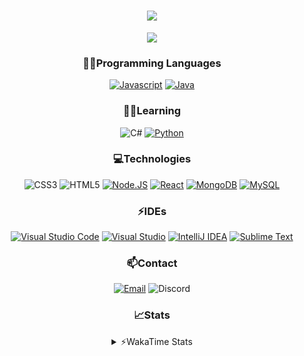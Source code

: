 <div align="center">

<h1 align="center">
  <a href="https://git.io/typing-svg">
    <img src="https://readme-typing-svg.herokuapp.com/?lines=Hello,+There!+👋;This+is+chicho.;CEO+on+Hely+Development....;&center=true&size=25">
  </a>
</h1>
  
<p align="center">
  <img src="https://lanyard.cnrad.dev/api/418087525735858208" />
</p>

### 👨‍💻Programming Languages
  [![Javascript](https://img.shields.io/badge/JavaScript-323330?style=for-the-badge&logo=javascript&logoColor=F7DF1E)](https://www.javascript.com)
  [![Java](https://img.shields.io/badge/Java-ED8B00?style=for-the-badge&logo=java&logoColor=white)](https://www.java.com)
  
### 👨‍💻Learning
  ![C#](https://img.shields.io/badge/C%23-239120?style=for-the-badge&logo=c-sharp&logoColor=white)
  [![Python](https://img.shields.io/badge/Python-FFD43B?style=for-the-badge&logo=python&logoColor=blue)](https://www.python.org)  

### 💻Technologies
  ![CSS3](https://img.shields.io/badge/CSS3-1572B6?style=for-the-badge&logo=css3&logoColor=white)
  ![HTML5](https://img.shields.io/badge/HTML5-E34F26?style=for-the-badge&logo=html5&logoColor=white)
  [![Node.JS](https://img.shields.io/badge/Node.js-339933?style=for-the-badge&logo=nodedotjs&logoColor=white)](https://nodejs.org)
  [![React](https://img.shields.io/badge/React-20232A?style=for-the-badge&logo=react&logoColor=61DAFB)](https://reactjs.org/)
  [![MongoDB](https://img.shields.io/badge/MongoDB-4EA94B?style=for-the-badge&logo=mongodb&logoColor=white)](https://www.mongodb.com)
  [![MySQL](https://img.shields.io/badge/MySQL-005C84?style=for-the-badge&logo=mysql&logoColor=white)](https://www.mysql.com)

### ⚡IDEs
  [![Visual Studio Code](https://img.shields.io/badge/Visual_Studio_Code-0078D4?style=for-the-badge&logo=visual%20studio%20code&logoColor=white)](https://code.visualstudio.com)
  [![Visual Studio](https://img.shields.io/badge/Visual_Studio-5C2D91?style=for-the-badge&logo=visual%20studio&logoColor=white)](https://visualstudio.com)
  [![IntelliJ IDEA](https://img.shields.io/badge/IntelliJIDEA-000000.svg?style=for-the-badge&logo=intellij-idea&logoColor=white)](https://www.jetbrains.com/idea)
  [![Sublime Text](https://img.shields.io/badge/sublime_text-%23575757.svg?&style=for-the-badge&logo=sublime-text&logoColor=important)](https://www.sublimetext.com)
  
### 📫Contact
  [![Email](https://img.shields.io/badge/Email-gastondalla@gmail.com-04619f?style=for-the-badge&logo=gmail&logoColor=white)](mailto:gastondalla@gmail.com)
  ![Discord](https://img.shields.io/badge/Discord-Chicho%234281-5865F2?style=for-the-badge&logo=discord&logoColor=white)
</br>  

### 📈Stats
<details>
    <summary> ⚡WakaTime Stats</summary>
    <br/>

<!--START_SECTION:waka-->
![Code Time](http://img.shields.io/badge/Code%20Time-40%20mins-blue)

![Profile Views](http://img.shields.io/badge/Profile%20Views-0-blue)

**🐱 My GitHub Data** 

> 🏆 75 Contributions in the Year 2022
 > 
> 📦 35.2 kB Used in GitHub's Storage 
 > 
> 🚫 Not Opted to Hire
 > 
> 📜 8 Public Repositories 
 > 
> 🔑 5 Private Repositories  
 > 
**I'm a Night 🦉** 

```text
🌞 Morning    5 commits      ░░░░░░░░░░░░░░░░░░░░░░░░░   2.76% 
🌆 Daytime    32 commits     ████░░░░░░░░░░░░░░░░░░░░░   17.68% 
🌃 Evening    91 commits     ████████████░░░░░░░░░░░░░   50.28% 
🌙 Night      53 commits     ███████░░░░░░░░░░░░░░░░░░   29.28%

```
📅 **I'm Most Productive on Tuesday** 

```text
Monday       10 commits     █░░░░░░░░░░░░░░░░░░░░░░░░   5.52% 
Tuesday      43 commits     ██████░░░░░░░░░░░░░░░░░░░   23.76% 
Wednesday    30 commits     ████░░░░░░░░░░░░░░░░░░░░░   16.57% 
Thursday     16 commits     ██░░░░░░░░░░░░░░░░░░░░░░░   8.84% 
Friday       26 commits     ███░░░░░░░░░░░░░░░░░░░░░░   14.36% 
Saturday     31 commits     ████░░░░░░░░░░░░░░░░░░░░░   17.13% 
Sunday       25 commits     ███░░░░░░░░░░░░░░░░░░░░░░   13.81%

```


📊 **This Week I Spent My Time On** 

```text
⌚︎ Time Zone: America/Argentina/Buenos_Aires

💬 Programming Languages: 
Java                     12 mins             ███████░░░░░░░░░░░░░░░░░░   31.07% 
YAML                     11 mins             ███████░░░░░░░░░░░░░░░░░░   28.56% 
JavaScript               10 mins             ██████░░░░░░░░░░░░░░░░░░░   26.76% 
Markdown                 5 mins              ███░░░░░░░░░░░░░░░░░░░░░░   12.67% 
TypeScript               0 secs              ░░░░░░░░░░░░░░░░░░░░░░░░░   0.84%

🔥 Editors: 
VS Code                  27 mins             █████████████████░░░░░░░░   68.93% 
IntelliJ                 12 mins             ███████░░░░░░░░░░░░░░░░░░   31.07%

🐱‍💻 Projects: 
Chichx                   16 mins             ██████████░░░░░░░░░░░░░░░   41.33% 
Pulsar                   12 mins             ███████░░░░░░░░░░░░░░░░░░   31.07% 
js                       9 mins              ██████░░░░░░░░░░░░░░░░░░░   23.92% 
dolarapiv2               1 min               ░░░░░░░░░░░░░░░░░░░░░░░░░   2.84% 
Unknown Project          0 secs              ░░░░░░░░░░░░░░░░░░░░░░░░░   0.84%

💻 Operating System: 
Windows                  40 mins             █████████████████████████   100.0%

```

**I Mostly Code in Java** 

```text
Java                     6 repos             ████████░░░░░░░░░░░░░░░░░   33.33% 
JavaScript               6 repos             ████████░░░░░░░░░░░░░░░░░   33.33% 
CSS                      2 repos             ██░░░░░░░░░░░░░░░░░░░░░░░   11.11% 
HTML                     1 repo              █░░░░░░░░░░░░░░░░░░░░░░░░   5.56% 
Python                   1 repo              █░░░░░░░░░░░░░░░░░░░░░░░░   5.56%

```



 Last Updated on 26/12/2022 02:36:02 UTC
<!--END_SECTION:waka-->
</details>
